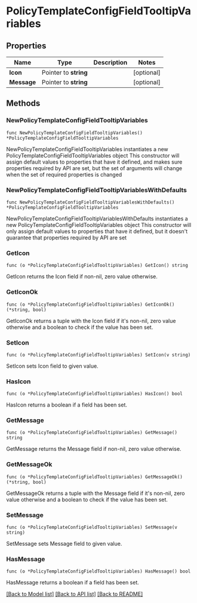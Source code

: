 # PolicyTemplateConfigFieldTooltipVariables

## Properties

Name | Type | Description | Notes
------------ | ------------- | ------------- | -------------
**Icon** | Pointer to **string** |  | [optional] 
**Message** | Pointer to **string** |  | [optional] 

## Methods

### NewPolicyTemplateConfigFieldTooltipVariables

`func NewPolicyTemplateConfigFieldTooltipVariables() *PolicyTemplateConfigFieldTooltipVariables`

NewPolicyTemplateConfigFieldTooltipVariables instantiates a new PolicyTemplateConfigFieldTooltipVariables object
This constructor will assign default values to properties that have it defined,
and makes sure properties required by API are set, but the set of arguments
will change when the set of required properties is changed

### NewPolicyTemplateConfigFieldTooltipVariablesWithDefaults

`func NewPolicyTemplateConfigFieldTooltipVariablesWithDefaults() *PolicyTemplateConfigFieldTooltipVariables`

NewPolicyTemplateConfigFieldTooltipVariablesWithDefaults instantiates a new PolicyTemplateConfigFieldTooltipVariables object
This constructor will only assign default values to properties that have it defined,
but it doesn't guarantee that properties required by API are set

### GetIcon

`func (o *PolicyTemplateConfigFieldTooltipVariables) GetIcon() string`

GetIcon returns the Icon field if non-nil, zero value otherwise.

### GetIconOk

`func (o *PolicyTemplateConfigFieldTooltipVariables) GetIconOk() (*string, bool)`

GetIconOk returns a tuple with the Icon field if it's non-nil, zero value otherwise
and a boolean to check if the value has been set.

### SetIcon

`func (o *PolicyTemplateConfigFieldTooltipVariables) SetIcon(v string)`

SetIcon sets Icon field to given value.

### HasIcon

`func (o *PolicyTemplateConfigFieldTooltipVariables) HasIcon() bool`

HasIcon returns a boolean if a field has been set.

### GetMessage

`func (o *PolicyTemplateConfigFieldTooltipVariables) GetMessage() string`

GetMessage returns the Message field if non-nil, zero value otherwise.

### GetMessageOk

`func (o *PolicyTemplateConfigFieldTooltipVariables) GetMessageOk() (*string, bool)`

GetMessageOk returns a tuple with the Message field if it's non-nil, zero value otherwise
and a boolean to check if the value has been set.

### SetMessage

`func (o *PolicyTemplateConfigFieldTooltipVariables) SetMessage(v string)`

SetMessage sets Message field to given value.

### HasMessage

`func (o *PolicyTemplateConfigFieldTooltipVariables) HasMessage() bool`

HasMessage returns a boolean if a field has been set.


[[Back to Model list]](../README.md#documentation-for-models) [[Back to API list]](../README.md#documentation-for-api-endpoints) [[Back to README]](../README.md)


